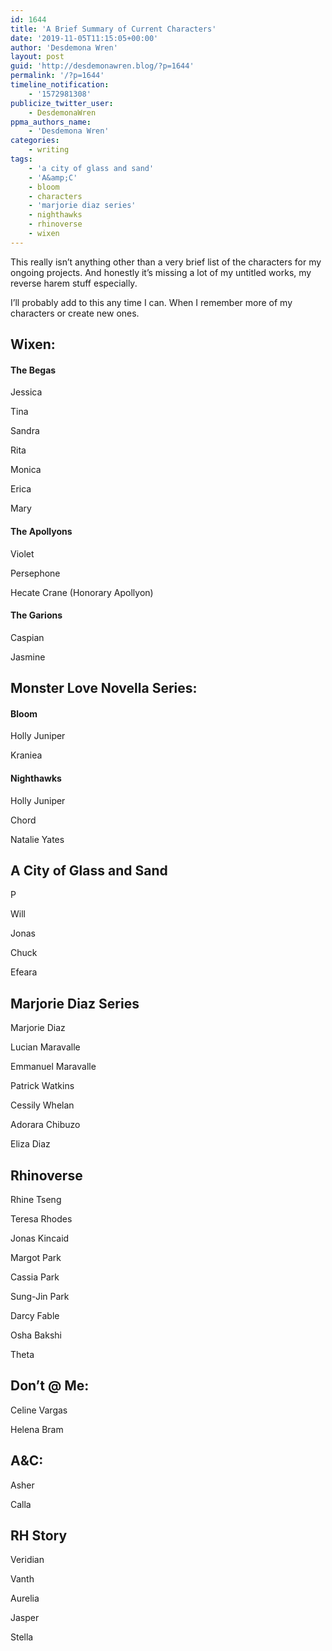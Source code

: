 ```yaml
---
id: 1644
title: 'A Brief Summary of Current Characters'
date: '2019-11-05T11:15:05+00:00'
author: 'Desdemona Wren'
layout: post
guid: 'http://desdemonawren.blog/?p=1644'
permalink: '/?p=1644'
timeline_notification:
    - '1572981308'
publicize_twitter_user:
    - DesdemonaWren
ppma_authors_name:
    - 'Desdemona Wren'
categories:
    - writing
tags:
    - 'a city of glass and sand'
    - 'A&amp;C'
    - bloom
    - characters
    - 'marjorie diaz series'
    - nighthawks
    - rhinoverse
    - wixen
---
```


This really isn’t anything other than a very brief list of the characters for my ongoing projects. And honestly it’s missing a lot of my untitled works, my reverse harem stuff especially.

I’ll probably add to this any time I can. When I remember more of my characters or create new ones.

##  Wixen: 

#### The Begas

Jessica

Tina

Sandra

Rita

Monica

Erica

Mary

#### The Apollyons

Violet

Persephone

 Hecate Crane (Honorary Apollyon)

#### The Garions

Caspian

Jasmine

## Monster Love Novella Series: 

#### Bloom

Holly Juniper

Kraniea

#### Nighthawks

Holly Juniper

Chord

Natalie Yates

## A City of Glass and Sand 

P

Will

Jonas

Chuck

Efeara

## Marjorie Diaz Series

Marjorie Diaz

Lucian Maravalle

Emmanuel Maravalle

Patrick Watkins

Cessily Whelan

Adorara Chibuzo

Eliza Diaz

## Rhinoverse 

Rhine Tseng

Teresa Rhodes

Jonas Kincaid

Margot Park

Cassia Park

Sung-Jin Park

Darcy Fable

Osha Bakshi

Theta

## Don’t @ Me: 

Celine Vargas

Helena Bram

## A&amp;C: 

Asher

Calla

## RH Story

Veridian

Vanth

Aurelia

Jasper

Stella